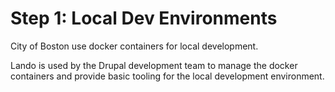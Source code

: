 # Step 1: Local Dev Environments

City of Boston use docker containers for local development.

Lando is used by the Drupal development team to manage the docker containers and provide basic tooling for the local development environment.

